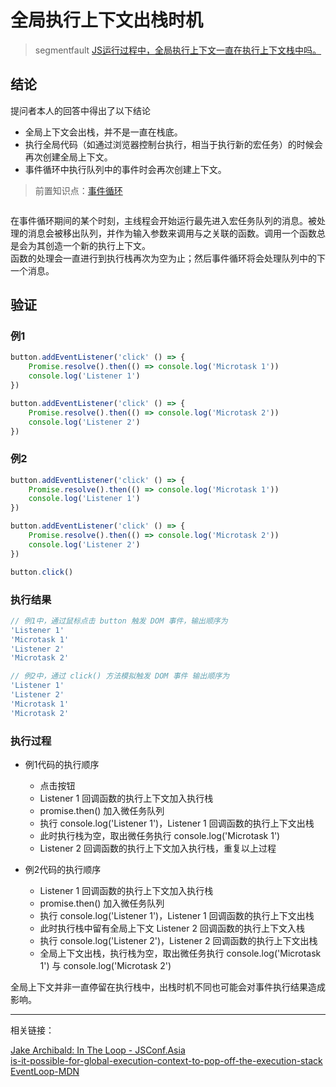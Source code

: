 # 全局执行上下文出栈时机

> segmentfault [JS运行过程中，全局执行上下文一直在执行上下文栈中吗。](https://segmentfault.com/q/1010000015608763)  

## 结论
提问者本人的回答中得出了以下结论
- 全局上下文会出栈，并不是一直在栈底。
- 执行全局代码（如通过浏览器控制台执行，相当于执行新的宏任务）的时候会再次创建全局上下文。
- 事件循环中执行队列中的事件时会再次创建上下文。

> 前置知识点：[事件循环](../浏览器/事件循环.html)  

<img :src="$withBase('/浏览器/16740fa4cd9c6937.webp')">

在事件循环期间的某个时刻，主线程会开始运行最先进入宏任务队列的消息。被处理的消息会被移出队列，并作为输入参数来调用与之关联的函数。调用一个函数总是会为其创造一个新的执行上下文。  
函数的处理会一直进行到执行栈再次为空为止；然后事件循环将会处理队列中的下一个消息。

## 验证

### 例1
```javascript
button.addEventListener('click' () => {
	Promise.resolve().then(() => console.log('Microtask 1'))
	console.log('Listener 1')
})

button.addEventListener('click' () => {
	Promise.resolve().then(() => console.log('Microtask 2'))
	console.log('Listener 2')
})
```

### 例2
```javascript
button.addEventListener('click' () => {
	Promise.resolve().then(() => console.log('Microtask 1'))
	console.log('Listener 1')
})

button.addEventListener('click' () => {
	Promise.resolve().then(() => console.log('Microtask 2'))
	console.log('Listener 2')
})

button.click()
```

### 执行结果
```javascript
// 例1中，通过鼠标点击 button 触发 DOM 事件，输出顺序为
'Listener 1' 
'Microtask 1'
'Listener 2'
'Microtask 2'

// 例2中，通过 click() 方法模拟触发 DOM 事件 输出顺序为
'Listener 1'
'Listener 2'
'Microtask 1'
'Microtask 2'
```
### 执行过程
- 例1代码的执行顺序
	- 点击按钮
	- Listener 1 回调函数的执行上下文加入执行栈
	- promise.then() 加入微任务队列
	- 执行 console.log('Listener 1')，Listener 1 回调函数的执行上下文出栈
	- 此时执行栈为空，取出微任务执行 console.log('Microtask 1')
	- Listener 2 回调函数的执行上下文加入执行栈，重复以上过程
	
- 例2代码的执行顺序
	- Listener 1 回调函数的执行上下文加入执行栈
	- promise.then() 加入微任务队列
	- 执行 console.log('Listener 1')，Listener 1 回调函数的执行上下文出栈
	- 此时执行栈中留有全局上下文 Listener 2 回调函数的执行上下文入栈
	- 执行 console.log('Listener 2')，Listener 2 回调函数的执行上下文出栈
	- 全局上下文出栈，执行栈为空，取出微任务执行 console.log('Microtask 1') 与 console.log('Microtask 2')

全局上下文并非一直停留在执行栈中，出栈时机不同也可能会对事件执行结果造成影响。

---

相关链接：

[Jake Archibald: In The Loop - JSConf.Asia](https://www.youtube.com/watch?v=cCOL7MC4Pl0&t=1592s)  
[is-it-possible-for-global-execution-context-to-pop-off-the-execution-stack](https://stackoverflow.com/questions/33869145/is-it-possible-for-global-execution-context-to-pop-off-the-execution-stack)  
[EventLoop-MDN](https://developer.mozilla.org/zh-CN/docs/Web/JavaScript/EventLoop)  


